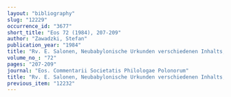 ```yaml
---
layout: "bibliography"
slug: "12229"
occurrence_id: "3677"
short_title: "Eos 72 (1984), 207-209"
author: "Zawadzki, Stefan"
publication_year: "1984"
title: "Rv. E. Salonen, Neubabylonische Urkunden verschiedenen Inhalts, III"
volume_no_: "72"
pages: "207-209"
journal: "Eos. Commentarii Societatis Philologae Polonorum"
title: "Rv. E. Salonen, Neubabylonische Urkunden verschiedenen Inhalts, III"
previous_item: "12232"
---
```

